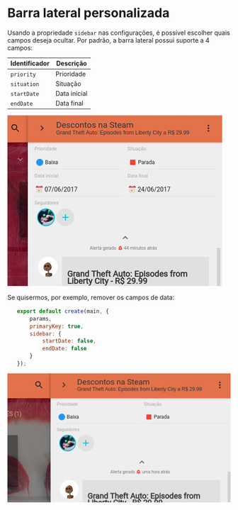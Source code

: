 # Barra lateral personalizada

Usando a propriedade ``sidebar`` nas configurações, é possível escolher quais
campos deseja ocultar. Por padrão, a barra lateral possui suporte a 4 campos:


| Identificador | Descrição    |
|---------------|--------------|
| ``priority``  | Prioridade   |
| ``situation`` | Situação     |
| ``startDate`` | Data inicial |
| ``endDate``   | Data final   |

![Sidebar](../img/sidebar.png)

Se quisermos, por exemplo, remover os campos de data:

``` js
   export default create(main, {
       params,
       primaryKey: true,
       sidebar: {
           startDate: false,
           endDate: false
       }
   });
```

![Custom Sidebar](../img/custom-sidebar.png)